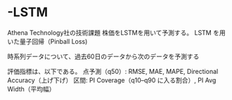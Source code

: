 # -LSTM
Athena Technology社の技術課題
株価をLSTMを用いて予測する。
LSTM を用いた量子回帰（Pinball Loss)

時系列データについて、過去60日のデータから次のデータを予測する

評価指標は、以下である。
点予測（q50）: RMSE, MAE, MAPE, Directional Accuracy（上げ下げ）
区間: PI Coverage（q10–q90 に入る割合）, PI Avg Width（平均幅）
